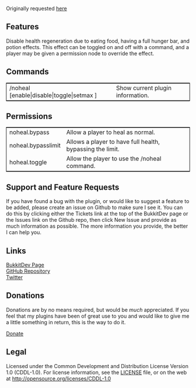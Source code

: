 Originally requested [here](http://forums.bukkit.org/threads/complete-hunger-doesnt-heal-hp.88798/)  

## Features ##

Disable health regeneration due to eating food, having a full hunger bar, and potion effects. This effect can be toggled on and off with a command, and a player may be given a permission node to override the effect.

## Commands ##

<table style="border:1px solid black">
<tr><td>/noheal [enable|disable|toggle|setmax <MaxHealth>]</td>
<td>Show current plugin information.</td></tr>
</table>

## Permissions ##

<table style="border:1px solid black">
<tr><td>noheal.bypass</td>
<td>Allow a player to heal as normal.</td></tr>
<tr><td>noheal.bypasslimit</td>
<td>Allows a player to have full health, bypassing the limit.</td></tr>
<tr><td>hoheal.toggle</td>
<td>Allow the player to use the /noheal command.</td></tr>
</table>

## Support and Feature Requests ##
If you have found a bug with the plugin, or would like to suggest a feature to be added, please create an issue on Github to make sure I see it. You can do this by clicking either the Tickets link at the top of the BukkitDev page or the Issues link on the Github repo, then click New Issue and provide as much information as possible. The more information you provide, the better I can help you.

## Links ##
[BukkitDev Page](http://dev.bukkit.org/server-mods/noheal/)  
[GitHub Repository](http://github.com/mstiles92/NoHeal)  
[Twitter](http://twitter.com/mstiles92)  

## Donations ##
Donations are by no means required, but would be _much_ appreciated. If you feel that my plugins have been of great use to you and would like to give me a little something in return, this is the way to do it.

[Donate](https://www.paypal.com/cgi-bin/webscr?return=http%3A%2F%2Fdev.bukkit.org%2Fbukkit-plugins%2Fnoheal%2F&cn=Add+special+instructions+to+the+addon+author%28s%29&business=mstiles92%40gmail.com&bn=PP-DonationsBF%3Abtn_donateCC_LG.gif%3ANonHosted&cancel_return=http%3A%2F%2Fdev.bukkit.org%2Fbukkit-plugins%2Fnoheal%2F&lc=US&item_name=NoHeal+%28from+Bukkit.org%29&cmd=_donations&rm=1&no_shipping=1&currency_code=USD)

## Legal ##
Licensed under the Common Development and Distribution License Version 1.0 (CDDL-1.0).
For license information, see the [LICENSE](https://github.com/mstiles92/NoHeal/blob/master/LICENSE) file, or on the web at <http://opensource.org/licenses/CDDL-1.0>
